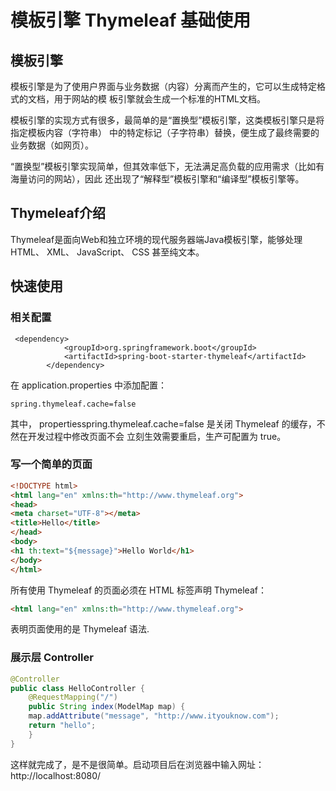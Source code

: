 # 模板引擎 Thymeleaf 基础使⽤

## 模板引擎
模板引擎是为了使⽤户界⾯与业务数据（内容）分离⽽产⽣的，它可以⽣成特定格式的⽂档，⽤于⽹站的模
板引擎就会⽣成⼀个标准的HTML⽂档。

模板引擎的实现⽅式有很多，最简单的是“置换型”模板引擎，这类模板引擎只是将指定模板内容（字符串）
中的特定标记（⼦字符串）替换，便⽣成了最终需要的业务数据（如⽹页）。

“置换型”模板引擎实现简单，但其效率低下，⽆法满⾜⾼负载的应⽤需求（⽐如有海量访问的⽹站），因此
还出现了“解释型”模板引擎和“编译型”模板引擎等。

## Thymeleaf介绍
Thymeleaf是⾯向Web和独⽴环境的现代服务器端Java模板引擎，能够处理 HTML、 XML、 JavaScript、
CSS 甚⾄纯⽂本。

## 快速使用
### 相关配置
```
 <dependency>
            <groupId>org.springframework.boot</groupId>
            <artifactId>spring-boot-starter-thymeleaf</artifactId>
        </dependency>
```
在 application.properties 中添加配置：
```
spring.thymeleaf.cache=false
```
其中， propertiesspring.thymeleaf.cache=false 是关闭 Thymeleaf 的缓存，不然在开发过程中修改⻚⾯不会
⽴刻⽣效需要重启，⽣产可配置为 true。
### 写一个简单的页面
```html
<!DOCTYPE html>
<html lang="en" xmlns:th="http://www.thymeleaf.org">
<head>
<meta charset="UTF-8"></meta>
<title>Hello</title>
</head>
<body>
<h1 th:text="${message}">Hello World</h1>
</body>
</html>
```
所有使⽤ Thymeleaf 的⻚⾯必须在 HTML 标签声明 Thymeleaf：
```html
<html lang="en" xmlns:th="http://www.thymeleaf.org">
```
表明⻚⾯使⽤的是 Thymeleaf 语法.
### 展示层 Controller
```java
@Controller
public class HelloController {
    @RequestMapping("/")
    public String index(ModelMap map) {
    map.addAttribute("message", "http://www.ityouknow.com");
    return "hello";
    }
}
```
这样就完成了，是不是很简单。启动项⽬后在浏览器中输⼊⽹址： http://localhost:8080/